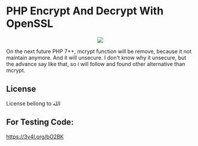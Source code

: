 # PHP Encrypt And Decrypt With OpenSSL
<p align="center"><img src="http://www.amaxzadigital.com/blog/uploads/PHP-7-Features-that-will-woo-every-PHP-fan.png"></p>

<p align="left">On the next future PHP 7++, mcrypt function will be remove, because it not maintain anymore.
And it will unsecure. I don't know why it unsecure, but the advance say like that, so i will follow and found other alternative than mcrypt.</p>

## License
License bellong to الله

## For Testing Code:
https://3v4l.org/bO2BK
